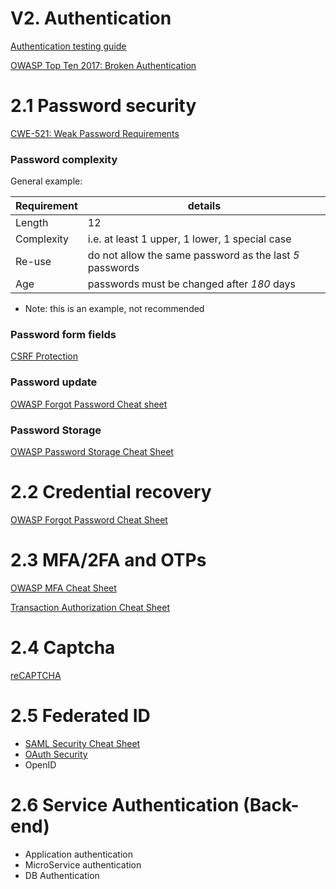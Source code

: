 # V2. Authentication

[Authentication testing guide](https://owasp.org/www-project-web-security-testing-guide/latest/4-Web_Application_Security_Testing/04-Authentication_Testing/README)

[OWASP Top Ten 2017: Broken Authentication](https://owasp.org/www-project-top-ten/OWASP_Top_Ten_2017/Top_10-2017_A2-Broken_Authentication)

##

# 2.1 Password security

[CWE-521: Weak Password Requirements](https://cwe.mitre.org/data/definitions/521.html)


### Password complexity

General example:

| Requirement | details |
| ------ | -- |
| Length | 12 |
| Complexity | i.e. at least 1 upper, 1 lower, 1 special case |
| Re-use | do not allow the same password as the last *5* passwords |
| Age | passwords must be changed after *180* days |
* Note: this is an example, not recommended

### Password form fields

[CSRF Protection](https://cheatsheetseries.owasp.org/cheatsheets/Cross-Site_Request_Forgery_Prevention_Cheat_Sheet.html)

### Password update

[OWASP Forgot Password Cheat sheet](https://cheatsheetseries.owasp.org/cheatsheets/Forgot_Password_Cheat_Sheet.html)


### Password Storage
[OWASP Password Storage Cheat Sheet](https://cheatsheetseries.owasp.org/cheatsheets/Password_Storage_Cheat_Sheet.html)


##

# 2.2 Credential recovery

[OWASP Forgot Password Cheat Sheet](https://cheatsheetseries.owasp.org/cheatsheets/Forgot_Password_Cheat_Sheet.html)

##

# 2.3 MFA/2FA and OTPs

[OWASP MFA Cheat Sheet](https://cheatsheetseries.owasp.org/cheatsheets/Multifactor_Authentication_Cheat_Sheet.html)

[Transaction Authorization Cheat Sheet](https://cheatsheetseries.owasp.org/cheatsheets/Transaction_Authorization_Cheat_Sheet.html)

##

# 2.4 Captcha

[reCAPTCHA](https://developers.google.com/recaptcha)

##

# 2.5 Federated ID
- [SAML Security Cheat Sheet](https://cheatsheetseries.owasp.org/cheatsheets/SAML_Security_Cheat_Sheet.html)
- [OAuth Security](https://oauth.net/security/)
- OpenID

##

# 2.6 Service Authentication (Back-end)
- Application authentication
- MicroService authentication
- DB Authentication
